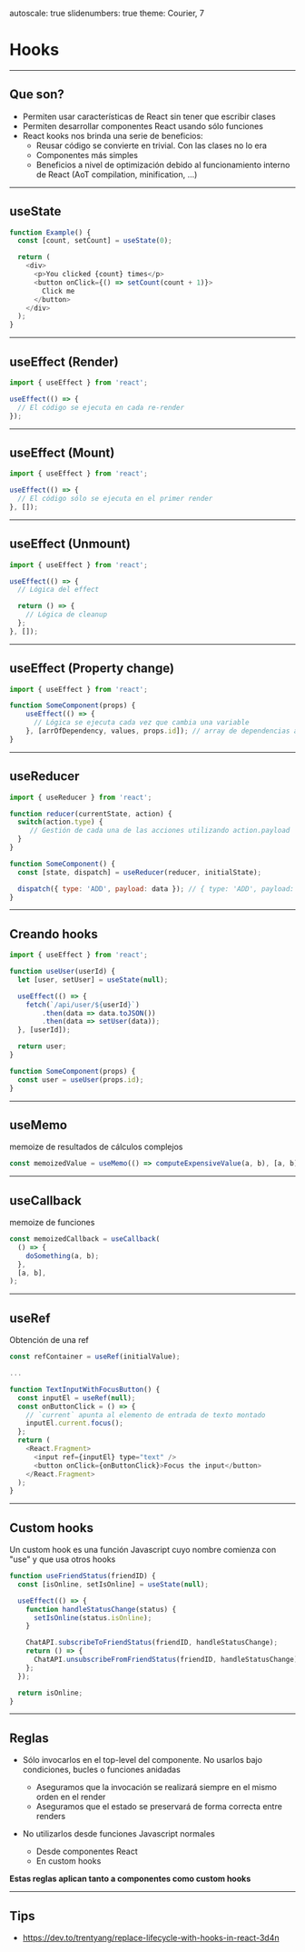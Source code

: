 autoscale: true
slidenumbers: true
theme: Courier, 7

# Hooks

---

## Que son?

- Permiten usar características de React sin tener que escribir clases
- Permiten desarrollar componentes React usando sólo funciones
- React kooks nos brinda una serie de beneficios:
  - Reusar código se convierte en trivial. Con las clases no lo era
  - Componentes más simples
  - Beneficios a nivel de optimización debido al funcionamiento interno de React (AoT compilation, minification, ...)

---

## useState

```javascript
function Example() {
  const [count, setCount] = useState(0);

  return (
    <div>
      <p>You clicked {count} times</p>
      <button onClick={() => setCount(count + 1)}>
        Click me
      </button>
    </div>
  );
}
```

---

## useEffect (Render)

```javascript
import { useEffect } from 'react';

useEffect(() => {
  // El código se ejecuta en cada re-render
});
```

---

## useEffect (Mount)

```javascript
import { useEffect } from 'react';

useEffect(() => {
  // El código sólo se ejecuta en el primer render
}, []);
```

---

## useEffect (Unmount)

```javascript
import { useEffect } from 'react';

useEffect(() => {
  // Lógica del effect

  return () => {
    // Lógica de cleanup
  };
}, []);
```

---

## useEffect (Property change)

```javascript
import { useEffect } from 'react';

function SomeComponent(props) { 
    useEffect(() => {
      // Lógica se ejecuta cada vez que cambia una variable
    }, [arrOfDependency, values, props.id]); // array de dependencias a checkear en cada render
}
```

---

## useReducer

```javascript
import { useReducer } from 'react';

function reducer(currentState, action) {
  switch(action.type) {
     // Gestión de cada una de las acciones utilizando action.payload
  }
}

function SomeComponent() {
  const [state, dispatch] = useReducer(reducer, initialState);

  dispatch({ type: 'ADD', payload: data }); // { type: 'ADD', payload: data } se pasa al reducer como la `action`
}
```

---

## Creando hooks

```javascript
import { useEffect } from 'react';

function useUser(userId) {
  let [user, setUser] = useState(null);

  useEffect(() => {
    fetch(`/api/user/${userId}`)
        .then(data => data.toJSON())
        .then(data => setUser(data));
  }, [userId]);

  return user;
}

function SomeComponent(props) {
  const user = useUser(props.id);
}
```

---

## useMemo

memoize de resultados de cálculos complejos

```javascript
const memoizedValue = useMemo(() => computeExpensiveValue(a, b), [a, b]);
```

---

## useCallback 

memoize de funciones

```javascript
const memoizedCallback = useCallback(
  () => {
    doSomething(a, b);
  },
  [a, b],
);
```

---

## useRef

Obtención de una ref

```javascript
const refContainer = useRef(initialValue);

...

function TextInputWithFocusButton() {
  const inputEl = useRef(null);
  const onButtonClick = () => {
    // `current` apunta al elemento de entrada de texto montado
    inputEl.current.focus();
  };
  return (
    <React.Fragment>
      <input ref={inputEl} type="text" />
      <button onClick={onButtonClick}>Focus the input</button>
    </React.Fragment>
  );
}
```

---

## Custom hooks

Un custom hook es una función Javascript cuyo nombre comienza con "use" y que usa otros hooks

```javascript
function useFriendStatus(friendID) {
  const [isOnline, setIsOnline] = useState(null);

  useEffect(() => {
    function handleStatusChange(status) {
      setIsOnline(status.isOnline);
    }

    ChatAPI.subscribeToFriendStatus(friendID, handleStatusChange);
    return () => {
      ChatAPI.unsubscribeFromFriendStatus(friendID, handleStatusChange);
    };
  });

  return isOnline;
}
```

---

## Reglas

- Sólo invocarlos en el top-level del componente. No usarlos bajo condiciones, bucles o funciones anidadas
  - Aseguramos que la invocación se realizará siempre en el mismo orden en el render
  - Aseguramos que el estado se preservará de forma correcta entre renders

- No utilizarlos desde funciones Javascript normales
  - Desde componentes React
  - En custom hooks

**Estas reglas aplican tanto a componentes como custom hooks**

---

## Tips

- https://dev.to/trentyang/replace-lifecycle-with-hooks-in-react-3d4n
